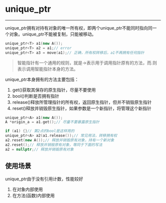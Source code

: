 # unique_ptr

---

unique_ptr拥有对持有对象的唯一所有权，即两个unique_ptr不能同时指向同一个对象。unique_ptr不能被复制，只能被移动。

```cpp
unique_ptr<T> a1(new A());
unique_ptr<T> a2 = a1;// error
unique_ptr<T> a3 = move(a1);// 正确，所有权转移后，a1不再拥有任何指针
```

> 智能指针有一个通用的规则，就是->表示用于调用指针原有的方法，而.则表示调用智能指针本身的方法。

unique_ptr本身拥有的方法主要包括：

1. get()获取其保存的原生指针，尽量不要使用
2. bool()判断是否拥有指针
3. release()释放所管理指针的所有权，返回原生指针，但并不销毁原生指针
4. reset()释放并销毁原生指针，如果参数是一个新指针，将管理这个新指针

```cpp
unique_ptr<A> a1(new A());
A *origin_a = a1.get();// 尽量不要暴露原生指针

if (a1) {}// 第2点的bool是这样用的
unique_ptr<A> a2(a1.release());// 常见用法，转移拥有权
a2.reset(new A());// 释放并销毁原有对象，持有一个新对象
a2.reset();// 释放并销毁原有对象，等同于下面的写法
a2 = nullptr;// 释放并销毁原有对象
```

## 使用场景

unique_ptr由于没有引用计数，性能较好

1. 在对象内部使用
2. 在方法(函数)内部使用